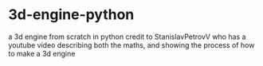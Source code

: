 # 3d-engine-python
a 3d engine from scratch in python
credit to StanislavPetrovV who has a youtube video describing both the maths, and showing the process of how to make a 3d engine
